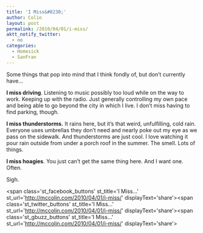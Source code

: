 ```yaml
---
title: 'I Miss&#8230;'
author: Colin
layout: post
permalink: /2010/04/01/i-miss/
aktt_notify_twitter:
  - no
categories:
  - Homesick
  - SanFran
---
```

Some things that pop into mind that I think fondly of, but don&#8217;t currently have&#8230;

**I miss driving**. Listening to music possibly too loud while on the way to work. Keeping up with the radio. Just generally controlling my own pace and being able to go beyond the city in which I live. I don&#8217;t miss having to find parking, though.

**I miss thunderstorms.** It rains here, but it&#8217;s that weird, unfulfilling, cold rain. Everyone uses umbrellas they don&#8217;t need and nearly poke out my eye as we pass on the sidewalk. And thunderstorms are just cool. I love watching it pour rain outside from under a porch roof in the summer. The smell. Lots of things.

**I miss hoagies**. You just can&#8217;t get the same thing here. And I want one. Often.

Sigh.

<span class='st\_facebook\_buttons' st\_title='I Miss&#8230;' st\_url='http://mccolin.com/2010/04/01/i-miss/' displayText='share'></span><span class='st\_twitter\_buttons' st\_title='I Miss&#8230;' st\_url='http://mccolin.com/2010/04/01/i-miss/' displayText='share'></span><span class='st\_gbuzz\_buttons' st\_title='I Miss&#8230;' st\_url='http://mccolin.com/2010/04/01/i-miss/' displayText='share'></span>